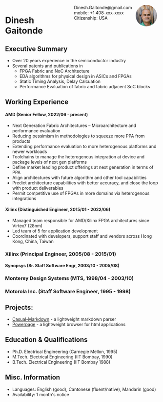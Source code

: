 <img style="float:right;border-radius:50%;width:70px;padding:6px" src="dinesh_photo.jpg" />

<span style="float:right;padding:6px"> 
  Dinesh.Gaitonde@gmail.com <br> mobile: +1 408-xxx-xxxx <br> Citizenship: USA
</span>

# Dinesh Gaitonde  

## Executive Summary
* Over 20 years experience in the semiconductor industry
* Several patents and publications in
  * FPGA Fabric and NoC Architecture
  * EDA algorithms for physical design in ASICs and FPGAs
  * Static Timing Analysis, Delay Calcuation
  * Performance Evaluation of fabric and fabric adjacent SoC blocks


## Working Experience

#### AMD (Senior Fellow, 2022/06 - present)

* Next Generation Fabric Architectures – Microarchitecture and performance evaluation
* Reducing pessimism in methodologies to squeeze more PPA from products
* Extending performance evaluation to more heterogenous platforms and newer workloads
* Toolchains to manage the heterogenous integration at device and package levels of next gen platforms
* Define market leading product offerings at next generation in terms of PPA
* Align architectures with future algorithm and other tool capabilities
* Predict architecture capabilities with better accuracy, and close the loop with product deliverables
* Permit competitive use of FPGAs in more domains via heterogenous integrations


#### Xilinx (Distinguished Engineer, 2015/01 - 2022/06) 

* Managed team responsible for AMD/Xilinx FPGA architectures since Virtex7 (28nm)
* Led team of 5 for application development
* Coordinated with developers, support staff and vendors across Hong Kong, China, Taiwan

### Xilinx (Principal Engineer, 2005/08 - 2015/01)

#### Synopsys (Sr. Staff Software Engr, 2003/10 - 2005/08)

### Monterey Design Systems (MTS, 1998/04 - 2003/10)

### Motorola Inc. (Staff Software Engineer, 1995 - 1998)



## Projects: 

* [Casual-Markdown](https://github.com/casualwriter/powerpage) - a lightweight markdown parser
* [Powerpage](https://github.com/casualwriter/powerpage) - a lightweight browser for html applications

## Education & Qualifications

* Ph.D. Electrical Engineering (Carnegie Mellon, 1995)
* M.Tech. Electrical Engineering (IIT Bombay, 1990)
* B.Tech. Electrical Engineering (IIT Bombay 1988)

## Misc. Information

* Languages: English (good), Cantonese (fluent/native), Mandarin (good)
* Availability: 1 month's notice
